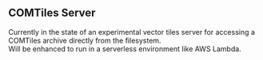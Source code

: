 ## COMTiles Server

Currently in the state of an experimental vector tiles server for accessing a COMTiles archive directly from the filesystem.  
Will be enhanced to run in a serverless environment like AWS Lambda.

  